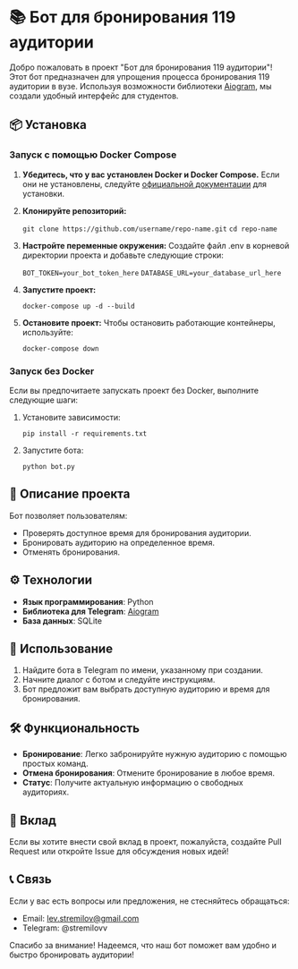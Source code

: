 # 📚 Бот для бронирования 119 аудитории

Добро пожаловать в проект "Бот для бронирования 119 аудитории"! Этот бот предназначен для упрощения процесса
бронирования 119 аудитории в вузе. Используя возможности библиотеки [Aiogram](https://docs.aiogram.dev/), мы создали
удобный интерфейс для студентов.



## 📦 Установка

### Запуск с помощью Docker Compose

1. **Убедитесь, что у вас установлен Docker и Docker Compose.** Если они не установлены,
   следуйте [официальной документации](https://docs.docker.com/get-docker/) для установки.
2. **Клонируйте репозиторий:**

   `git clone https://github.com/username/repo-name.git`
   `cd repo-name`

3. **Настройте переменные окружения:**
   Создайте файл .env в корневой директории проекта и добавьте следующие строки:

   `BOT_TOKEN=your_bot_token_here`
   `DATABASE_URL=your_database_url_here`

4. **Запустите проект:**

   `docker-compose up -d --build`

5. **Остановите проект:**
   Чтобы остановить работающие контейнеры, используйте:

   `docker-compose down`


### Запуск без Docker

Если вы предпочитаете запускать проект без Docker, выполните следующие шаги:

1. Установите зависимости:

   `pip install -r requirements.txt`

2. Запустите бота:

   `python bot.py`

## 🚀 Описание проекта

Бот позволяет пользователям:

- Проверять доступное время для бронирования аудитории.
- Бронировать аудиторию на определенное время.
- Отменять бронирования.

## ⚙️ Технологии

- **Язык программирования**: Python
- **Библиотека для Telegram**: [Aiogram](https://docs.aiogram.dev/)
- **База данных**: SQLite

## 📱 Использование

1. Найдите бота в Telegram по имени, указанному при создании.
2. Начните диалог с ботом и следуйте инструкциям.
3. Бот предложит вам выбрать доступную аудиторию и время для бронирования.

## 🛠️ Функциональность

- **Бронирование**: Легко забронируйте нужную аудиторию с помощью простых команд.
- **Отмена бронирования**: Отмените бронирование в любое время.
- **Статус**: Получите актуальную информацию о свободных аудиториях.

## 🤝 Вклад

Если вы хотите внести свой вклад в проект, пожалуйста, создайте Pull Request или откройте Issue для обсуждения новых
идей!

## 📞 Связь

Если у вас есть вопросы или предложения, не стесняйтесь обращаться:

- Email: lev.stremilov@gmail.com
- Telegram: @stremilovv

Спасибо за внимание! Надеемся, что наш бот поможет вам удобно и быстро бронировать аудитории!
